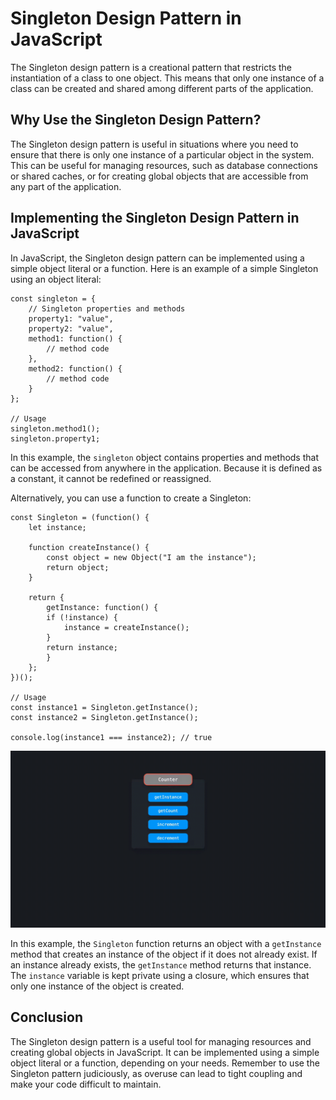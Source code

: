 # Singleton Design Pattern in JavaScript

The Singleton design pattern is a creational pattern that restricts the instantiation of a class to one object. This means that only one instance of a class can be created and shared among different parts of the application.

## Why Use the Singleton Design Pattern?

The Singleton design pattern is useful in situations where you need to ensure that there is only one instance of a particular object in the system. This can be useful for managing resources, such as database connections or shared caches, or for creating global objects that are accessible from any part of the application.

## Implementing the Singleton Design Pattern in JavaScript

In JavaScript, the Singleton design pattern can be implemented using a simple object literal or a function. Here is an example of a simple Singleton using an object literal:

```
const singleton = {
    // Singleton properties and methods
    property1: "value",
    property2: "value",
    method1: function() {
        // method code
    },
    method2: function() {
        // method code
    }
};

// Usage
singleton.method1();
singleton.property1;
```

In this example, the `singleton` object contains properties and methods that can be accessed from anywhere in the application. Because it is defined as a constant, it cannot be redefined or reassigned.

Alternatively, you can use a function to create a Singleton:

```
const Singleton = (function() {
    let instance;

    function createInstance() {
        const object = new Object("I am the instance");
        return object;
    }

    return {
        getInstance: function() {
        if (!instance) {
            instance = createInstance();
        }
        return instance;
        }
    };
})();

// Usage
const instance1 = Singleton.getInstance();
const instance2 = Singleton.getInstance();

console.log(instance1 === instance2); // true
```

![singleton](./assets/react-patterns_design-patterns_assets_counterInstance.gif)

In this example, the `Singleton` function returns an object with a `getInstance` method that creates an instance of the object if it does not already exist. If an instance already exists, the `getInstance` method returns that instance. The `instance` variable is kept private using a closure, which ensures that only one instance of the object is created.

## Conclusion

The Singleton design pattern is a useful tool for managing resources and creating global objects in JavaScript. It can be implemented using a simple object literal or a function, depending on your needs. Remember to use the Singleton pattern judiciously, as overuse can lead to tight coupling and make your code difficult to maintain.
